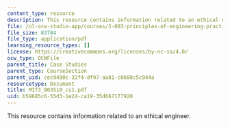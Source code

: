 ```yaml
---
content_type: resource
description: This resource contains information related to an ethical engineer.
file: /ol-ocw-studio-app/courses/3-003-principles-of-engineering-practice-spring-2010/b59685c655d31e24ca1935d667177920_MIT3_003S10_cs1.pdf
file_size: 83784
file_type: application/pdf
learning_resource_types: []
license: https://creativecommons.org/licenses/by-nc-sa/4.0/
ocw_type: OCWFile
parent_title: Case Studies
parent_type: CourseSection
parent_uid: cec9490c-32f4-df97-aa81-c0688c5c944a
resourcetype: Document
title: MIT3_003S10_cs1.pdf
uid: b59685c6-55d3-1e24-ca19-35d667177920
---
```

This resource contains information related to an ethical engineer.